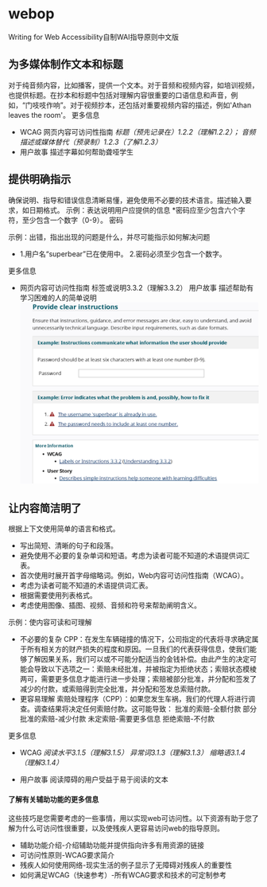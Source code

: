 # webop
 Writing for Web Accessibility自制WAI指导原则中文版

## 为多媒体制作文本和标题
对于纯音频内容，比如播客，提供一个文本。对于音频和视频内容，如培训视频，也提供标题。在抄本和标题中包括对理解内容很重要的口语信息和声音，例如，“门吱吱作响”。对于视频抄本，还包括对重要视频内容的描述，例如'Athan leaves the room'。
更多信息
* WCAG 网页内容可访问性指南
*标题（预先记录在）1.2.2（理解1.2.2）；
音频描述或媒体替代（预录制）1.2.3（了解1.2.3）*
* 用户故事
描述字幕如何帮助聋哑学生


## 提供明确指示
确保说明、指导和错误信息清晰易懂，避免使用不必要的技术语言。描述输入要求，如日期格式。
示例：表达说明用户应提供的信息
*密码应至少包含六个字符，至少包含一个数字（0-9）。
密码

示例：出错，指出出现的问题是什么，并尽可能指示如何解决问题
* 1.用户名“superbear”已在使用中。
2.密码必须至少包含一个数字。

更多信息
* 网页内容可访问性指南
标签或说明3.3.2（理解3.3.2）
用户故事
描述帮助有学习困难的人的简单说明
![image](https://github.com/ViolaW/webop/blob/master/images/%E8%8B%B1%E6%96%87%E5%8E%9F%E7%89%88%E6%88%AA%E5%9B%BE2.png)

## 让内容简洁明了
根据上下文使用简单的语言和格式。
* 写出简短、清晰的句子和段落。
* 避免使用不必要的复杂单词和短语。考虑为读者可能不知道的术语提供词汇表。
* 首次使用时展开首字母缩略词。例如，Web内容可访问性指南（WCAG）。
* 考虑为读者可能不知道的术语提供词汇表。
* 根据需要使用列表格式。
* 考虑使用图像、插图、视频、音频和符号来帮助阐明含义。

示例：使内容可读和可理解
* 不必要的复杂
CPP：在发生车辆碰撞的情况下，公司指定的代表将寻求确定属于所有相关方的财产损失的程度和原因。一旦我们的代表获得信息，使我们能够了解因果关系，我们可以或不可能分配适当的金钱补偿。由此产生的决定可能会导致以下选项之一：索赔未经批准，并被指定为拒绝状态；索赔状态模棱两可，需要更多信息才能进行进一步处理；索赔被部分批准，并分配和签发了减少的付款，或索赔得到完全批准，并分配和签发总索赔付款。
* 更容易理解
索赔处理程序（CPP）：如果您发生车祸，我们的代理人将进行调查。调查结果将决定任何索赔付款。这可能导致：
批准的索赔-全额付款
部分批准的索赔-减少付款
未定索赔-需要更多信息
拒绝索赔-不付款

更多信息
* WCAG
*阅读水平3.1.5（理解3.1.5）
异常词3.1.3（理解3.1.3）
缩略语3.1.4（理解3.1.4）*

* 用户故事
阅读障碍的用户受益于易于阅读的文本

#### 了解有关辅助功能的更多信息
这些技巧是您需要考虑的一些事情，用以实现web可访问性。以下资源有助于您了解为什么可访问性很重要，以及使残疾人更容易访问web的指导原则。
* 辅助功能介绍-介绍辅助功能并提供指向许多有用资源的链接
* 可访问性原则-WCAG要求简介
* 残疾人如何使用网络-现实生活的例子显示了无障碍对残疾人的重要性
* 如何满足WCAG（快速参考）-所有WCAG要求和技术的可定制参考




